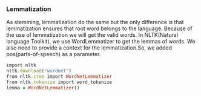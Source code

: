 ### Lemmatization

As stemming, lemmatization do the same but the only difference is that lemmatization ensures that root word belongs to the language. Because of the use of
lemmatization we will get the valid words. In NLTK(Natural language Toolkit), we use WordLemmatizer to get the lemmas of words. We also need to provide a context 
for the lemmatization.So, we added pos(parts-of-speech) as a parameter. 
```ruby
import nltk
nltk.download("wordnet")
from nltk.stem import WordNetLemmatizer 
from nltk.tokenize import word_tokenize 
lemma = WordNetLemmatizer() 
```
